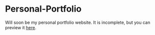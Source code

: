# Personal-Portfolio
Will soon be my personal portfolio website. It is incomplete, but you can preview it [here](https://taylorsportfolio.onrender.com/).
